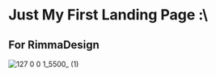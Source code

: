 # Just My First Landing Page :\
## For RimmaDesign

![127 0 0 1_5500_ (1)](https://github.com/sevafacer/rimmaland/assets/72393870/9b7e4368-5f02-4203-8f22-6edc12acb90e)
